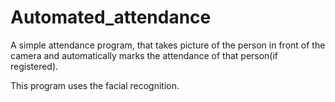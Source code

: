 # Automated_attendance

A simple attendance program, that takes picture of the person in front of the camera and automatically marks the attendance of that person(if registered).

This program uses the facial recognition.
